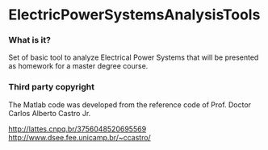 
# ElectricPowerSystemsAnalysisTools

### What is it?
Set of basic tool to analyze Electrical Power Systems that will be presented as homework for a master degree course. 

### Third party copyright

The Matlab code was developed from the reference code of Prof. Doctor Carlos Alberto Castro Jr.

http://lattes.cnpq.br/3756048520695569
http://www.dsee.fee.unicamp.br/~ccastro/
